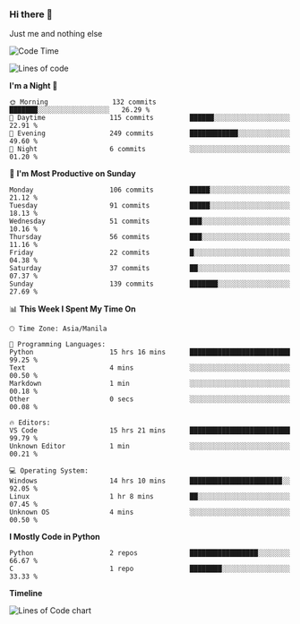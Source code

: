 ### Hi there 👋

Just me and nothing else


<!--START_SECTION:waka-->
![Code Time](http://img.shields.io/badge/Code%20Time-96%20hrs%2036%20mins-blue)

![Lines of code](https://img.shields.io/badge/From%20Hello%20World%20I%27ve%20Written-1.3%20million%20lines%20of%20code-blue)

**I'm a Night 🦉** 

```text
🌞 Morning                132 commits         ███████░░░░░░░░░░░░░░░░░░   26.29 % 
🌆 Daytime                115 commits         ██████░░░░░░░░░░░░░░░░░░░   22.91 % 
🌃 Evening                249 commits         ████████████░░░░░░░░░░░░░   49.60 % 
🌙 Night                  6 commits           ░░░░░░░░░░░░░░░░░░░░░░░░░   01.20 % 
```
📅 **I'm Most Productive on Sunday** 

```text
Monday                   106 commits         █████░░░░░░░░░░░░░░░░░░░░   21.12 % 
Tuesday                  91 commits          █████░░░░░░░░░░░░░░░░░░░░   18.13 % 
Wednesday                51 commits          ███░░░░░░░░░░░░░░░░░░░░░░   10.16 % 
Thursday                 56 commits          ███░░░░░░░░░░░░░░░░░░░░░░   11.16 % 
Friday                   22 commits          █░░░░░░░░░░░░░░░░░░░░░░░░   04.38 % 
Saturday                 37 commits          ██░░░░░░░░░░░░░░░░░░░░░░░   07.37 % 
Sunday                   139 commits         ███████░░░░░░░░░░░░░░░░░░   27.69 % 
```


📊 **This Week I Spent My Time On** 

```text
🕑︎ Time Zone: Asia/Manila

💬 Programming Languages: 
Python                   15 hrs 16 mins      █████████████████████████   99.25 % 
Text                     4 mins              ░░░░░░░░░░░░░░░░░░░░░░░░░   00.50 % 
Markdown                 1 min               ░░░░░░░░░░░░░░░░░░░░░░░░░   00.18 % 
Other                    0 secs              ░░░░░░░░░░░░░░░░░░░░░░░░░   00.08 % 

🔥 Editors: 
VS Code                  15 hrs 21 mins      █████████████████████████   99.79 % 
Unknown Editor           1 min               ░░░░░░░░░░░░░░░░░░░░░░░░░   00.21 % 

💻 Operating System: 
Windows                  14 hrs 10 mins      ███████████████████████░░   92.05 % 
Linux                    1 hr 8 mins         ██░░░░░░░░░░░░░░░░░░░░░░░   07.45 % 
Unknown OS               4 mins              ░░░░░░░░░░░░░░░░░░░░░░░░░   00.50 % 
```

**I Mostly Code in Python** 

```text
Python                   2 repos             █████████████████░░░░░░░░   66.67 % 
C                        1 repo              ████████░░░░░░░░░░░░░░░░░   33.33 % 
```



**Timeline**

![Lines of Code chart](https://raw.githubusercontent.com/mauring55/mauring55/main/assets/bar_graph.png)


<!--END_SECTION:waka-->
